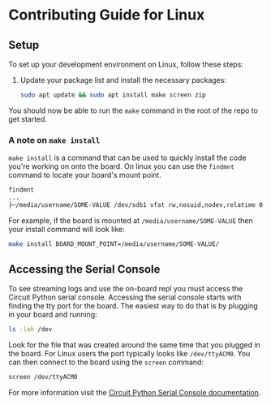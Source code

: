 # Contributing Guide for Linux

## Setup

To set up your development environment on Linux, follow these steps:

1. Update your package list and install the necessary packages:
    ```sh
    sudo apt update && sudo apt install make screen zip
    ```

You should now be able to run the `make` command in the root of the repo to get started.

### A note on `make install`
`make install` is a command that can be used to quickly install the code you're working on onto the board. On linux you can use the `findmnt` command to locate your board's mount point.
```sh
findmnt
...
├─/media/username/SOME-VALUE /dev/sdb1 vfat rw,nosuid,nodev,relatime 0 0
```

For example, if the board is mounted at `/media/username/SOME-VALUE` then your install command will look like:
```sh
make install BOARD_MOUNT_POINT=/media/username/SOME-VALUE/
```

## Accessing the Serial Console
To see streaming logs and use the on-board repl you must access the Circuit Python serial console. Accessing the serial console starts with finding the tty port for the board. The easiest way to do that is by plugging in your board and running:
```sh
ls -lah /dev
```
Look for the file that was created around the same time that you plugged in the board. For Linux users the port typically looks like `/dev/ttyACM0`. You can then connect to the board using the `screen` command:
```sh
screen /dev/ttyACM0
```

For more information visit the [Circuit Python Serial Console documentation](https://learn.adafruit.com/welcome-to-circuitpython/advanced-serial-console-on-linux).

